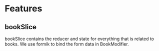 # Features

## bookSlice

bookSlice contains the reducer and state for everything that is related to books.
We use formik to bind the form data in BookModifier.
